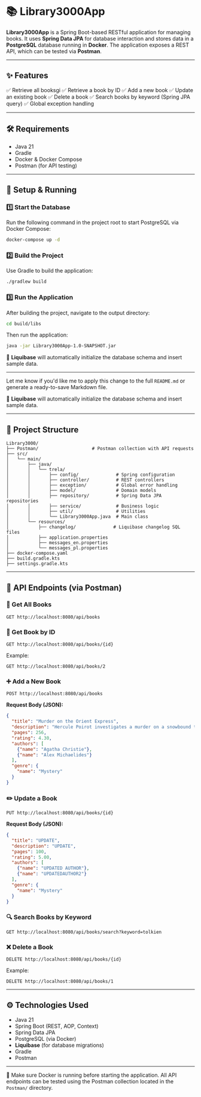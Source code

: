 

# 📚 Library3000App

**Library3000App** is a Spring Boot-based RESTful application for managing books. It uses **Spring Data JPA** for database interaction and stores data in a **PostgreSQL** database running in **Docker**. The application exposes a REST API, which can be tested via **Postman**.

---

## ✨ Features

✅ Retrieve all booksgi
✅ Retrieve a book by ID
✅ Add a new book
✅ Update an existing book
✅ Delete a book
✅ Search books by keyword (Spring JPA query)
✅ Global exception handling

---

## 🛠 Requirements

* Java 21
* Gradle
* Docker & Docker Compose
* Postman (for API testing)

---

## 🚀 Setup & Running

### 1️⃣ Start the Database

Run the following command in the project root to start PostgreSQL via Docker Compose:

```sh
docker-compose up -d
```

### 2️⃣ Build the Project

Use Gradle to build the application:

```sh
./gradlew build
```

### 3️⃣ Run the Application

After building the project, navigate to the output directory:

```sh
cd build/libs
```

Then run the application:

```sh
java -jar Library3000App-1.0-SNAPSHOT.jar
```

📌 **Liquibase** will automatically initialize the database schema and insert sample data.

---

Let me know if you'd like me to apply this change to the full `README.md` or generate a ready-to-save Markdown file.


📌 **Liquibase** will automatically initialize the database schema and insert sample data.

---

## 📂 Project Structure

```
Library3000/
├── Postman/                    # Postman collection with API requests
├── src/
│   └── main/
│       ├── java/
│       │   └── trela/
│       │       ├── config/              # Spring configuration
│       │       ├── controller/          # REST controllers
│       │       ├── exception/           # Global error handling
│       │       ├── model/               # Domain models
│       │       ├── repository/          # Spring Data JPA repositories
│       │       ├── service/             # Business logic
│       │       ├── util/                # Utilities
│       │       └── Library3000App.java  # Main class
│       └── resources/
│           ├── changelog/              # Liquibase changelog SQL files
│           ├── application.properties
│           ├── messages_en.properties
│           └── messages_pl.properties
├── docker-compose.yaml
├── build.gradle.kts
├── settings.gradle.kts
```

---

## 📡 API Endpoints (via Postman)

### 📖 Get All Books

```
GET http://localhost:8080/api/books
```

### 📖 Get Book by ID

```
GET http://localhost:8080/api/books/{id}
```

Example:

```
GET http://localhost:8080/api/books/2
```

### ➕ Add a New Book

```
POST http://localhost:8080/api/books
```

**Request Body (JSON):**

```json
{
  "title": "Murder on the Orient Express",
  "description": "Hercule Poirot investigates a murder on a snowbound train.",
  "pages": 256,
  "rating": 4.30,
  "authors": [
    {"name": "Agatha Christie"},
    {"name": "Alex Michaelides"}
  ],
  "genre": {
    "name": "Mystery"
  }
}
```

### ✏️ Update a Book

```
PUT http://localhost:8080/api/books/{id}
```

**Request Body (JSON):**

```json
{
  "title": "UPDATE",
  "description": "UPDATE",
  "pages": 100,
  "rating": 5.00,
  "authors": [
    {"name": "UPDATED AUTHOR"},
    {"name": "UPDATEDAUTHOR2"}
  ],
  "genre": {
    "name": "Mystery"
  }
}
```

### 🔍 Search Books by Keyword

```
GET http://localhost:8080/api/books/search?keyword=tolkien
```

### ❌ Delete a Book

```
DELETE http://localhost:8080/api/books/{id}
```

Example:

```
DELETE http://localhost:8080/api/books/1
```

---

## ⚙ Technologies Used

* Java 21
* Spring Boot (REST, AOP, Context)
* Spring Data JPA
* PostgreSQL (via Docker)
* **Liquibase** (for database migrations)
* Gradle
* Postman

---

📌 Make sure Docker is running before starting the application. All API endpoints can be tested using the Postman collection located in the `Postman/` directory.
